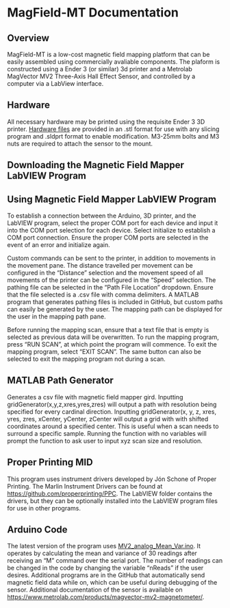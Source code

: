 # MagField-MT Documentation

## Overview
MagField-MT is a low-cost magnetic field mapping platform that can be easily assembled using  commercially avaliable components. The plaform is constructed using a Ender 3 (or similar) 3d printer and a Metrolab MagVector MV2 Three-Axis Hall Effect Sensor, and controlled by a computer via a LabView interface. 

## Hardware
All necessary hardware may be printed using the requisite Ender 3 3D printer. [Hardware files](Sensor%20Mounting%20Hardware) are provided in an .stl format for use with any slicing program and .sldprt format to enable modification. M3-25mm bolts and M3 nuts are required to attach the sensor to the mount. 

## Downloading the Magnetic Field Mapper LabVIEW Program

## Using Magnetic Field Mapper LabVIEW Program
To establish a connection between the Arduino, 3D printer, and the LabVIEW program, select the proper COM port for each device and input it into the COM port selection for each device. Select initialize to establish a COM port connection. Ensure the proper COM ports are selected in the event of an error and initialize again.

Custom commands can be sent to the printer, in addition to movements in the movement pane. The distance travelled per movement can be configured in the “Distance” selection and the movement speed of all movements of the printer can be configured in the “Speed” selection. The pathing file can be selected in the “Path File Location” dropdown. Ensure that the file selected is a .csv file with comma delimiters. A MATLAB program that generates pathing files is included in GitHub, but custom paths can easily be generated by the user. The mapping path can be displayed for the user in the mapping path pane.

Before running the mapping scan, ensure that a text file that is empty is selected as previous data will be overwritten. To run the mapping program, press “RUN SCAN”, at which point the program will commence. To exit the mapping program, select “EXIT SCAN”. The same button can also be selected to exit the mapping program not during a scan.

## MATLAB Path Generator
Generates a csv file with magnetic field mapper gird. Inputting gridGenerator(x,y,z,xres,yres,zres) will output a path with resolution being specified for every cardinal direction. Inputting gridGenerator(x, y, z, xres, yres, zres, xCenter, yCenter, zCenter will output a grid with with shifted coordinates around a specified center. This is useful when a scan needs to surround a specific sample. Running the function with no variables will prompt the function to ask user to input xyz scan size and resolution.

## Proper Printing MID
This program uses instrument drivers developed by Jón Schone of Proper Printing. The Marlin Instrument Drivers can be found at https://github.com/properprinting/PPC. The LabVIEW folder contains the drivers, but they can be optionally installed into the LabVIEW program files for use in other programs.

## Arduino Code
The latest version of the program uses [MV2_analog_Mean_Var.ino](Arduino%20Code/MV2%20Analog%20Mean%20Var/MV2_analog_Mean_Var). It operates by calculating the mean and variance of 30 readings after receiving an “M” command over the serial port. The number of readings can be changed in the code by changing the variable “nReads” if the user desires. Additional programs are in the GitHub that automatically send magnetic field data while on, which can be useful during debugging of the sensor. Additional documentation of the sensor is available on https://www.metrolab.com/products/magvector-mv2-magnetometer/.
